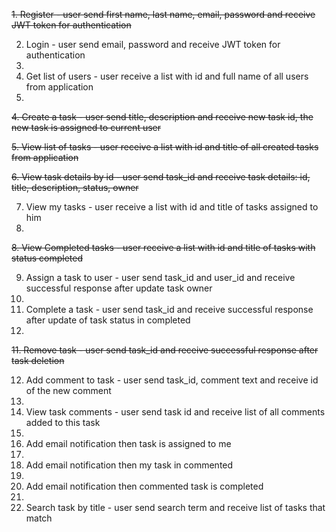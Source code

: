 ~~1. Register - user send first name, last name, email, password and receive JWT token for authentication~~

2. Login - user send email, password and receive JWT token for authentication
3. 
4. Get list of users - user receive a list with id and full name of all users from application
5. 
~~4. Create a task - user send title, description and receive new task id, the new task is assigned to current user~~

~~5. View list of tasks - user receive a list with id and title of all created tasks from application~~

~~6. View task details by id - user send task_id and receive task details: id, title, description, status, owner~~

7. View my tasks - user receive a list with id and title of tasks assigned to him
8. 
~~8. View Completed tasks - user receive a list with id and title of tasks with status completed~~

9. Assign a task to user - user send task_id and user_id and receive successful response after update task owner
10. 
11. Complete a task - user send task_id and receive successful response after update of task status in completed
12. 
~~11. Remove task - user send task_id and receive successful response after task deletion~~

12. Add comment to task - user send task_id, comment text and receive id of the new comment
13. 
14. View task comments - user send task id and receive list of all comments added to this task
15. 
16. Add email notification then task is assigned to me
17. 
18. Add email notification then my task in commented
19. 
20. Add email notification then commented task is completed
21. 
22. Search task by title - user send search term and receive list of tasks that match
